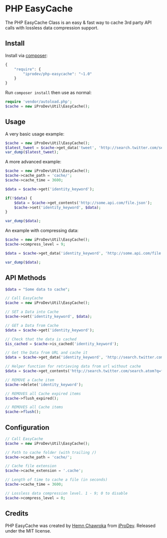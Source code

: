 # PHP EasyCache

The PHP EasyCache Class is an easy & fast way to cache 3rd party API calls with lossless data compression support.

## Install

Install via [composer](https://getcomposer.org):

```javascript
{
    "require": {
        "iprodev/php-easycache": "~1.0"
    }
}
```

Run `composer install` then use as normal:

```php
require 'vendor/autoload.php';
$cache = new iProDev\Util\EasyCache();
```

## Usage

A very basic usage example:

```php
$cache = new iProDev\Util\EasyCache();
$latest_tweet = $cache->get_data('tweet', 'http://search.twitter.com/search.atom?q=from:chawroka&rpp=1');
var_dump($latest_tweet);
```

A more advanced example:

```php
$cache = new iProDev\Util\EasyCache();
$cache->cache_path = 'cache/';
$cache->cache_time = 3600;

$data = $cache->get('identity_keyword');

if(!$data) {
	$data = $cache->get_contents('http://some.api.com/file.json');
	$cache->set('identity_keyword', $data);
}

var_dump($data);
```

An example with compressing data:

```php
$cache = new iProDev\Util\EasyCache();
$cache->compress_level = 9;

$data = $cache->get_data('identity_keyword', 'http://some.api.com/file.json');

var_dump($data);
```

## API Methods

```php
$data = "Some data to cache";

// Call EasyCache
$cache = new iProDev\Util\EasyCache();

// SET a Data into Cache
$cache->set('identity_keyword', $data);

// GET a Data from Cache
$data = $cache->get('identity_keyword');

// Check that the data is cached
$is_cached = $cache->is_cached('identity_keyword');

// Get the Data from URL and cache it
$data = $cache->get_data('identity_keyword', 'http://search.twitter.com/search.atom?q=from:chawroka&rpp=1');

// Helper function for retrieving data from url without cache
$data = $cache->get_contents('http://search.twitter.com/search.atom?q=from:chawroka&rpp=1');

// REMOVE a Cache item
$cache->delete('identity_keyword');

// REMOVES all Cache expired items
$cache->flush_expired();

// REMOVES all Cache items
$cache->flush();
```


## Configuration

```php
// Call EasyCache
$cache = new iProDev\Util\EasyCache();

// Path to cache folder (with trailing /)
$cache->cache_path = 'cache/';

// Cache file extension
$cache->cache_extension = '.cache';

// Length of time to cache a file (in seconds)
$cache->cache_time = 3600;

// Lossless data compression level. 1 - 9; 0 to disable
$cache->compress_level = 0;
```

## Credits

PHP EasyCache was created by [Hemn Chawroka](http://iprodev.com) from [iProDev](http://iprodev.com). Released under the MIT license.
